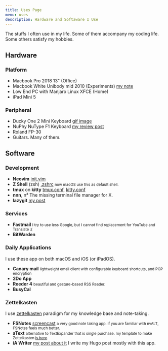 ```yaml
---
title: Uses Page
menu: uses
description: Hardware and Softaware I Use
---
```


The stuffs I often use in my life.
Some of them accompany my coding life.
Some others satisfy my hobbies.

## Hardware

### Platform

- Macbook Pro 2018 13" (Office)
- Macbook White Unibody mid 2010 (Experiments) [my note][mbwhite]
- Low End PC with Manjaro Linux XFCE (Home)
- iPad Mini 5

### Peripheral

- Ducky One 2 Mini Keyboard [gif image][ducky]
- NuPhy NuType F1 Keyboard [my review post][nuphy]
- Roland FP-30
- Guitars. Many of them.


## Software

### Development

- **Neovim** [init.vim][nvim] 
- **Z Shell** (zsh) [.zshrc][zshrc]
  <small>now macOS use this as default shell.</small>
- **tmux** on **kitty** [tmux.conf][tmux], [kitty.conf][kitty]
- **nnn**, n³ The missing terminal file manager for X.
- **lazygit** [my post][lazygit]

### Services

- **Fastmail**
  <small>I try to use less Google, but I cannot find replacement for YouTube and Translate :(</small>
- **BitWarden**

### Daily Applications

I use these app on both macOS and iOS (or iPadOS).

- **Canary mail**
  <small>lightweight email client with configurable keyboard shortcuts, and PGP encryption</small>
- **2Do App**
- **Reeder 4**
  <small>beautiful and gesture-based RSS Reader.</small>
- **BusyCal**

### Zettelkasten

I use [zettelkasten](https://zettelkasten.de/) paradigm for my knowledge base and note-taking.

- **FSNotes** [screencast][video]
  <small>a very good note taking app.
  if you are familiar with nvALT, FSNotes feels much better.</small>
- **aText**
  <small>alternative to TextExpander that is single purchase.
  my template to make Zettelkasten [is here](/zettelkasten-atext-template.atext).</small>
- **iA Writer** [my post about it][iawriter]
  I write my Hugo post mostly with this app.

[mbwhite]: /notes/#date-2020-05-08-0412
[iawriter]: /posts/2020-04-in-search-of-good-writing-app-part-2-ia-writer-vs-ivim/
[lazygit]: /posts/2020-05-remove-specific-files-from-old-git-commit/#lazygit-way
[nuphy]: /posts/2020-04-nuphy-nutype-f1-keyboard-review/

[ducky]: https://twitter.com/ybbond_/status/1146845120618090497
[video]: https://twitter.com/ybbond_/status/1262066984763527168

[kitty]: https://git.ybbond.dev/dotfiles/file/.config/kitty/kitty.conf.html
[nvim]: https://git.ybbond.dev/dotfiles/file/.config/nvim/init.vim.html
[tmux]: https://git.ybbond.dev/dotfiles/file/.tmux.conf.html
[zshrc]: https://git.ybbond.dev/dotfiles/file/.zshrc.html 